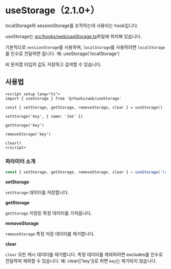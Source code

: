 # useStorage（2.1.0+）

localStorage와 sessionStorage를 조작하는데 사용되는 hook입니다.


useStorage는 [src/hooks/web/useStorage.ts](https://github.com/web2-solution/web2-vue-framework/blob/demo/src/hooks/web/useStorage.ts)파일에 위치해 있습니다.

기본적으로 `sessionStorage`를 사용하며, `localStorage`를 사용하려면 `localStorage`를 인수로 전달하면 됩니다. 예: useStorage('localStorage')

비 문자열 타입의 값도 저장하고 검색할 수 있습니다.

## 사용법

```vue
<script setup lang="ts">
import { useStorage } from '@/hooks/web/useStorage'

const { setStorage, getStorage, removeStorage, clear } = useStorage()

setStorage('key', { name: 'Jok' })

getStorage('key')

removeStorage('key')

clear()
</script>

```

### 파라미터 소개

```ts
const { setStorage, getStorage, removeStorage, clear } = useStorage('localStorage')
```

**setStorage**

`setStorage` 데이터를 저장합니다.


**getStorage**

`getStorage` 저장된 특정 데이터를 가져옵니다.

**removeStorage**

`removeStorage` 특정 저장 데이터를 제거합니다.

**clear**

`clear` 모든 캐시 데이터를 제거합니다. 특정 데이터를 제외하려면 excludes를 인수로 전달하여 제외할 수 있습니다. 예: clear(['key'])로 하면 `key`는 제거되지 않습니다.
